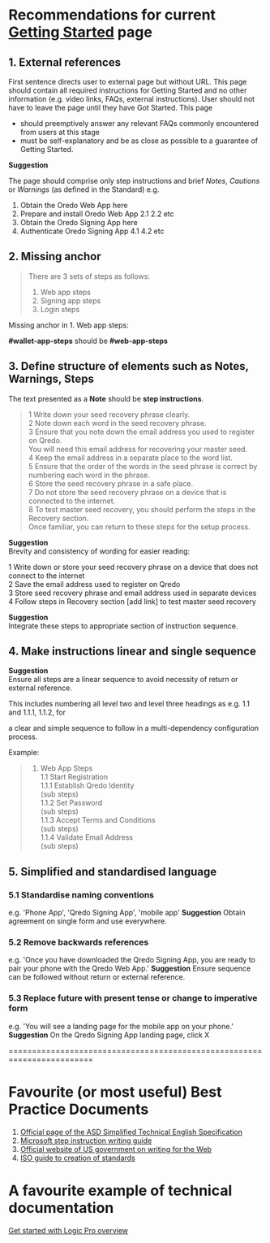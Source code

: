 # Recommendations for current [Getting Started](https://support.qredo.com/docs/Getting%20Started) page
 

## 1. External references
First sentence directs user to external page but without URL. This page should contain all 
required instructions for Getting Started and no other information (e.g. video links, 
FAQs, external instructions). 
User should not have to leave the page until they have Got Started.
This page  
- should preemptively answer any relevant FAQs commonly encountered from users at this stage
- must be self-explanatory and be as close as possible to a guarantee of Getting Started.

 **Suggestion** 

The page should comprise only step instructions and brief *Notes*, *Cautions* or *Warnings* (as defined in the Standard)
e.g.
1. Obtain the Oredo Web App here
2. Prepare and install Oredo Web App
    2.1 
    2.2 etc
3. Obtain the Oredo Signing App here
4. Authenticate Oredo Signing App
    4.1
    4.2 etc

## 2. Missing anchor
> There are 3 sets of steps as follows:
> 1.	Web app steps       
> 2.	Signing app steps
> 3.	Login steps

Missing anchor in 1. Web app steps: 

**#wallet-app-steps** should be **#web-app-steps**

## 3. Define structure of elements such as Notes, Warnings, Steps

The text presented as a **Note** should be **step instructions**.
>1 Write down your seed recovery phrase clearly. <BR>
>2 Note down each word in the seed recovery phrase. <BR>
>3 Ensure that you note down the email address you used to register on Qredo. <BR>
> You will need this email address for recovering your master seed.<BR>
>4 Keep the email address in a separate place to the word list.<BR>
>5 Ensure that the order of the words in the seed phrase is correct by numbering each word in the phrase.<BR>
>6 Store the seed recovery phrase in a safe place.<BR>
>7 Do not store the seed recovery phrase on a device that is connected to the internet.<BR>
>8 To test master seed recovery, you should perform the steps in the Recovery section. <BR>
> Once familiar, you can return to these steps for the setup process.

**Suggestion** <BR>
Brevity and consistency of wording for easier reading:

1 Write down or store your seed recovery phrase on a device that does not connect to the internet<BR>
2 Save the email address used to register on Qredo<BR>
3 Store seed recovery phrase and email address used in separate devices<BR>
4 Follow steps in Recovery section [add link] to test master seed recovery<BR>

**Suggestion** <BR>
Integrate these steps to appropriate section of instruction sequence.

## 4. Make instructions linear and single sequence
**Suggestion** <BR>
Ensure all steps are a linear sequence to avoid necessity of return or external reference. 

This includes numbering all level two and level three headings as e.g. 1.1 and 1.1.1, 1.1.2, for 

a clear and simple sequence to follow in a multi-dependency configuration process.

Example:
> 1. Web App Steps<BR>
> 1.1 Start Registration<BR>
> 1.1.1 Establish Qredo Identity<BR>
> (sub steps)<BR>
> 1.1.2 Set Password<BR>
> (sub steps)<BR>
> 1.1.3 Accept Terms and Conditions<BR>
> (sub steps)<BR>
> 1.1.4 Validate Email Address<BR>
> (sub steps)<BR>


## 5. Simplified and standardised language 
### 5.1  Standardise naming conventions
e.g. 'Phone App',  'Qredo Signing App', 'mobile app' 
**Suggestion** 
Obtain agreement on single form and use everywhere.

### 5.2 Remove backwards references
e.g.  'Once you have downloaded the Qredo Signing App, you are ready to pair your phone with the Qredo Web App.'
**Suggestion** 
Ensure sequence can be followed without return or external reference.

### 5.3 Replace future with present tense or change to imperative form
e.g.  'You will see a landing page for the mobile app on your phone.'
**Suggestion** 
On the Qredo Signing App landing page, click X


========================================================================

# Favourite (or most useful) Best Practice Documents
1. [Official page of the ASD Simplified Technical English Specification](http://asd-ste100.org/)
2. [Microsoft step instruction writing guide](https://docs.microsoft.com/en-us/style-guide/procedures-instructions/writing-step-by-step-instructions)
3. [Official website of US government on writing for the Web](https://www.plainlanguage.gov/guidelines/web/)
4. [ISO guide to creation of standards](https://www.iso.org/files/live/sites/isoorg/files/archive/pdf/en/how-to-write-standards.pdf)


# A favourite example of technical documentation
[Get started with Logic Pro overview](https://support.apple.com/en-gb/guide/logicpro/lgcpca46988d/mac)




